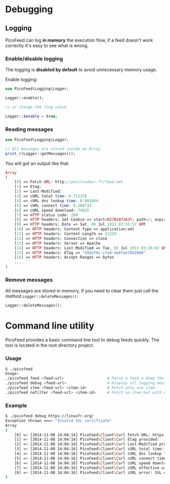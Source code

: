 Debugging
=========

Logging
-------

PicoFeed can log **in memory** the execution flow, if a feed doesn't work correctly it's easy to see what is wrong.

### Enable/disable logging

The logging is **disabled by default** to avoid unnecessary memory usage.

Enable logging:

```php
use PicoFeed\Logging\Logger;

Logger::enable();

// or change the flag value

Logger::$enable = true;
```

### Reading messages

```php
use PicoFeed\Logging\Logger;

// All messages are stored inside an Array
print_r(Logger::getMessages());
```

You will got an output like that:

```php
Array
(
    [0] => Fetch URL: http://petitcodeur.fr/feed.xml
    [1] => Etag:
    [2] => Last-Modified:
    [3] => cURL total time: 0.711378
    [4] => cURL dns lookup time: 0.001064
    [5] => cURL connect time: 0.100733
    [6] => cURL speed download: 74825
    [7] => HTTP status code: 200
    [8] => HTTP headers: Set-Cookie => start=R2701971637; path=/; expires=Sat, 06-Jul-2013 05:16:33 GMT
    [9] => HTTP headers: Date => Sat, 06 Jul 2013 03:55:52 GMT
    [10] => HTTP headers: Content-Type => application/xml
    [11] => HTTP headers: Content-Length => 53229
    [12] => HTTP headers: Connection => close
    [13] => HTTP headers: Server => Apache
    [14] => HTTP headers: Last-Modified => Tue, 02 Jul 2013 03:26:02 GMT
    [15] => HTTP headers: ETag => "393e79c-cfed-4e07ee78b2680"
    [16] => HTTP headers: Accept-Ranges => bytes
    ....
)
```

### Remove messages

All messages are stored in memory, if you need to clear them just call the method `Logger::deleteMessages()`:

```php
Logger::deleteMessages();
```

Command line utility
====================

PicoFeed provides a basic command line tool to debug feeds quickly.
The tool is located in the root directory project.

### Usage

```bash
$ ./picofeed
Usage:
./picofeed feed <feed-url>                   # Parse a feed a dump the ouput on stdout
./picofeed debug <feed-url>                  # Display all logging messages for a feed
./picofeed item <feed-url> <item-id>         # Fetch only one item
./picofeed nofilter <feed-url> <item-id>     # Fetch an item but with no content filtering
```

### Example

```bash
$ ./picofeed debug https://linuxfr.org/
Exception thrown ===> "Invalid SSL certificate"
Array
(
    [0] => [2014-11-08 14:04:14] PicoFeed\Client\Curl Fetch URL: https://linuxfr.org/
    [1] => [2014-11-08 14:04:14] PicoFeed\Client\Curl Etag provided:
    [2] => [2014-11-08 14:04:14] PicoFeed\Client\Curl Last-Modified provided:
    [3] => [2014-11-08 14:04:16] PicoFeed\Client\Curl cURL total time: 1.850634
    [4] => [2014-11-08 14:04:16] PicoFeed\Client\Curl cURL dns lookup time: 0.00093
    [5] => [2014-11-08 14:04:16] PicoFeed\Client\Curl cURL connect time: 0.115213
    [6] => [2014-11-08 14:04:16] PicoFeed\Client\Curl cURL speed download: 0
    [7] => [2014-11-08 14:04:16] PicoFeed\Client\Curl cURL effective url: https://linuxfr.org/
    [8] => [2014-11-08 14:04:16] PicoFeed\Client\Curl cURL error: SSL certificate problem: Invalid certificate chain
)
```
